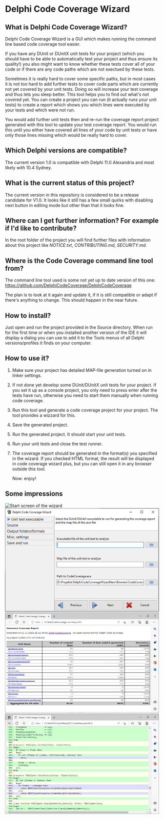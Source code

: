 # Delphi Code Coverage Wizard

## What is Delphi Code Coverage Wizard?
Delphi Code Coverage Wizard is a GUI which makes running the command line based 
code coverage tool easier. 

If you have any DUnit or DUnitX unit tests for your project (which you should have
to be able to automatically test your project and thus ensure its quality!) you
also might want to know whether these tests cover all of your code or if there
are any code paths which are not exectued by these tests.

Sometimes it is really hard to cover some specific paths, but in most cases it is
not too hard to add further tests to cover code parts which are currently not yet
covered by your unit tests. Doing so will increase your test coverage and thus lets
you sleep better. This tool helps you to find out what's not covered yet. You can
create a project you can run (it actually runs your unit tests) to create a report 
which shows you which lines were executed by your tests and which were not run.

You would add further unit tests then and re-run the coverage report project 
generated with this tool to update your test coverage report. You would run this
until you either have covered all lines of your code by unit tests or have only
those lines missing which would be really hard to cover.

## Which Delphi versions are compatible?
The current version 1.0 is compatible with Delphi 11.0 Alexandria and most
likely with 10.4 Sydney.

## What is the current status of this project?
The current version in this repository is considered to be a release candidate for
V1.0. It looks like it still has a few small quirks with disabling next button in
editing mode but other than that it looks fine.

## Where can I get further information? For example if I'd like to contribute?
In the root folder of the project you will find further files with information about 
this project like *NOTICE.txt*, *CONTRIBUTING.md*, *SECURITY.md*.

## Where is the Code Coverage command line tool from?
The command line tool used is some not yet up to date version of this one:
https://github.com/DelphiCodeCoverage/DelphiCodeCoverage

The plan is to look at it again and update it, if it is still compatible or adapt
if there's anything to change. This should happen in the near future.

## How to install?
Just open and run the project provided in the Source directory.
When run for the first time or when you installed another version of the IDE it will 
display a dialog you can use to add it to the Tools menus of all Delphi 
versions/profiles it finds on your computer.

## How to use it?

1. Make sure your project has detailed MAP-file generation turned on in linker settings.
2. If not done yet develop some DUnit/DUnitX unit tests for your project. If you set it
   up as a console project, you only need to press enter after the tests have run, 
   otherwise you need to start them manually when running code coverage. 
3. Run this tool and generate a code coverage project for your project. The tool provides
   a wizzard for this.
4. Save the generated project.
5. Run the generated project. It should start your unit tests.
6. Run your unit tests and close the test runner.
7. The coverage report should be generated in the format(s) you specified in the wizard. 
   If you checked HTML format, the result will be displayed in code coverage wizard plus,
   but you can still open it in any browser outside this tool.
   
   Now: enjoy!
   
## Some impressions ##
![Start screen of the wizard](../../tree/development/Screenshots/Wizard1.png)
![Some screen of the wizard](/Screenshots/Wizard2.png)
![Start screen of the generated HTML output](/Screenshots/Output1.png)
![View of a unit (blue lines are not covered yet)](/Screenshots/Output2.png)   
